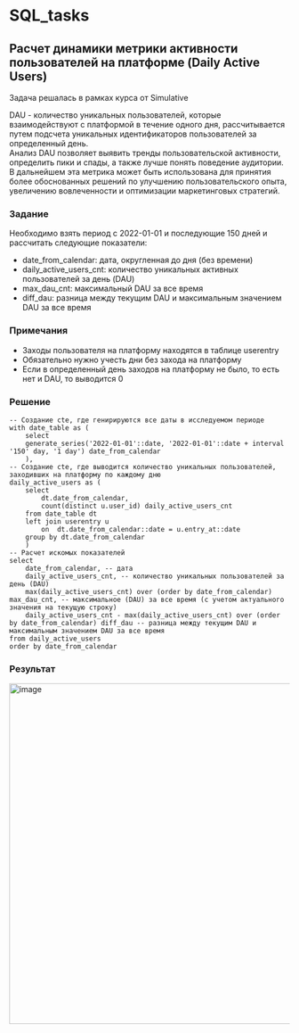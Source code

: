 # SQL_tasks

## Расчет динамики метрики активности пользователей на платформе (Daily Active Users)
Задача решалась в рамках курса от Simulative

DAU - количество уникальных пользователей, которые взаимодействуют с платформой в течение одного дня, рассчитывается путем подсчета уникальных идентификаторов пользователей за определенный день. \
Анализ DAU позволяет выявить тренды пользовательской активности, определить пики и спады, а также лучше понять поведение аудитории. \
В дальнейшем эта метрика может быть использована для принятия более обоснованных решений по улучшению пользовательского опыта, увеличению вовлеченности и оптимизации маркетинговых стратегий.

### Задание

Необходимо взять период с 2022-01-01 и последующие 150 дней и рассчитать следующие показатели:
- date_from_calendar: дата, округленная до дня (без времени)
- daily_active_users_cnt: количество уникальных активных пользователей за день (DAU)
- max_dau_cnt: максимальный DAU за все время
- diff_dau: разница между текущим DAU и максимальным значением DAU за все время

### Примечания
- Заходы пользователя на платформу находятся в таблице userentry 
- Обязательно нужно учесть дни без захода на платформу
- Если в определенный день заходов на платформу не было, то есть нет и DAU, то выводится 0

### Решение
```postgresql
-- Создание cte, где генирируются все даты в исследуемом периоде
with date_table as (
	select 
	generate_series('2022-01-01'::date, '2022-01-01'::date + interval '150' day, '1 day') date_from_calendar
	),
-- Создание cte, где выводится количество уникальных пользователей, заходивших на платформу по каждому дню
daily_active_users as (
	select 
		dt.date_from_calendar,
		count(distinct u.user_id) daily_active_users_cnt
	from date_table dt
	left join userentry u 
		on  dt.date_from_calendar::date = u.entry_at::date
	group by dt.date_from_calendar
	)
-- Расчет искомых показателей
select 
	date_from_calendar, -- дата
	daily_active_users_cnt, -- количество уникальных пользователей за день (DAU)
	max(daily_active_users_cnt) over (order by date_from_calendar) max_dau_cnt, -- максимальное (DAU) за все время (с учетом актуального значения на текущую строку) 
	daily_active_users_cnt - max(daily_active_users_cnt) over (order by date_from_calendar) diff_dau -- разница между текущим DAU и максимальным значением DAU за все время
from daily_active_users
order by date_from_calendar
```
### Результат
<img width="701" height="611" alt="image" src="https://github.com/user-attachments/assets/13e8e08b-50a4-43ff-a699-585b231e6fba" />
